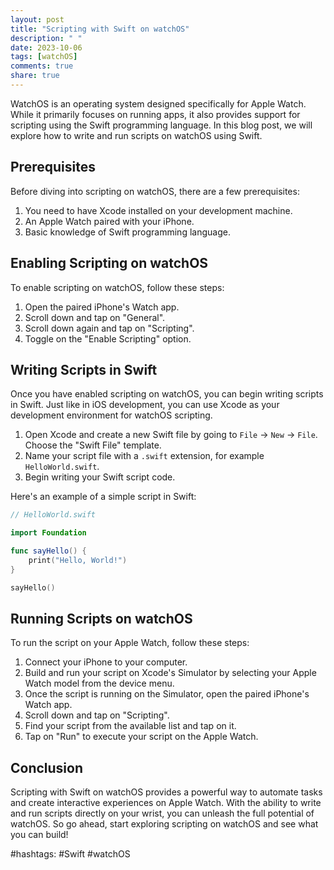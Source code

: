 ```yaml
---
layout: post
title: "Scripting with Swift on watchOS"
description: " "
date: 2023-10-06
tags: [watchOS]
comments: true
share: true
---
```


WatchOS is an operating system designed specifically for Apple Watch. While it primarily focuses on running apps, it also provides support for scripting using the Swift programming language. In this blog post, we will explore how to write and run scripts on watchOS using Swift.

## Prerequisites

Before diving into scripting on watchOS, there are a few prerequisites:

1. You need to have Xcode installed on your development machine.
2. An Apple Watch paired with your iPhone.
3. Basic knowledge of Swift programming language.

## Enabling Scripting on watchOS

To enable scripting on watchOS, follow these steps:

1. Open the paired iPhone's Watch app.
2. Scroll down and tap on "General".
3. Scroll down again and tap on "Scripting".
4. Toggle on the "Enable Scripting" option.

## Writing Scripts in Swift

Once you have enabled scripting on watchOS, you can begin writing scripts in Swift. Just like in iOS development, you can use Xcode as your development environment for watchOS scripting.

1. Open Xcode and create a new Swift file by going to `File` -> `New` -> `File`. Choose the "Swift File" template.
2. Name your script file with a `.swift` extension, for example `HelloWorld.swift`.
3. Begin writing your Swift script code.

Here's an example of a simple script in Swift:

```swift
// HelloWorld.swift

import Foundation

func sayHello() {
    print("Hello, World!")
}

sayHello()
```

## Running Scripts on watchOS

To run the script on your Apple Watch, follow these steps:

1. Connect your iPhone to your computer.
2. Build and run your script on Xcode's Simulator by selecting your Apple Watch model from the device menu.
3. Once the script is running on the Simulator, open the paired iPhone's Watch app.
4. Scroll down and tap on "Scripting".
5. Find your script from the available list and tap on it.
6. Tap on "Run" to execute your script on the Apple Watch.

## Conclusion

Scripting with Swift on watchOS provides a powerful way to automate tasks and create interactive experiences on Apple Watch. With the ability to write and run scripts directly on your wrist, you can unleash the full potential of watchOS. So go ahead, start exploring scripting on watchOS and see what you can build!

#hashtags: #Swift #watchOS